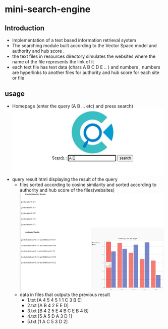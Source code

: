 # mini-search-engine
## Introduction
- Implementation of a text based information retrieval system
- The searching module  built according to the Vector Space model and authority and hub score .
- the text files in resources directory simulates the websites where the name of the file represents the link of it
- each text file has text data (chars A B C D E .. ) and numbers , numbers are hyperlinks to another files for authority and hub score for each site or file
## usage
- Homepage (enter the query (A B ... etc) and press search)
![home_preview img](home_preview.JPG)
- query result html displaying the result of the query 
    - files sorted according to cosine similarity and sorted according to authority and hub score of the files(websites) 
    ![query_result_preview img](query_result_preview.JPG)
    - data in files that outputs the previous result
      - 1.txt \[A 4 5 4 5 1 1 C 3 B E]
      - 2.txt \[A B 4 2 E E D]
      - 3.txt \[B 4 2 5 E 4 B C E B 4 B]
      - 4.txt \[5 A 5 D A 3 D 1]
      - 5.txt \[1 A C 5 3 D 2]
